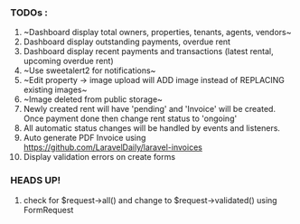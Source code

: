 ### TODOs :
1. ~Dashboard display total owners, properties, tenants, agents, vendors~
2. Dashboard display outstanding payments, overdue rent
3. Dashboard display recent payments and transactions (latest rental, upcoming overdue rent)
4. ~Use sweetalert2 for notifications~
5. ~Edit property -> image upload will ADD image instead of REPLACING existing images~
6. ~Image deleted from public storage~
7. Newly created rent will have 'pending' and 'Invoice' will be created. Once payment done then change rent status to 'ongoing'
8. All automatic status changes will be handled by events and listeners.
9. Auto generate PDF Invoice using https://github.com/LaravelDaily/laravel-invoices
10. Display validation errors on create forms

### HEADS UP!
1. check for $request->all() and change to $request->validated() using FormRequest
